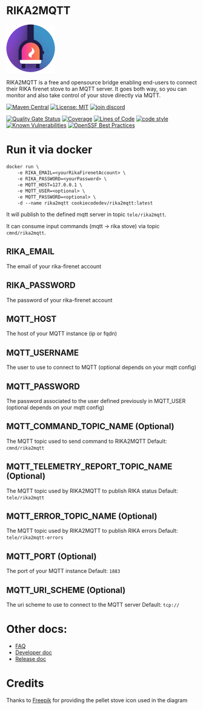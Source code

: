 # RIKA2MQTT

![logo](docs/static/assets/rika2mqtt-128x128.png)

RIKA2MQTT is a free and opensource bridge enabling end-users to connect their RIKA firenet stove to an MQTT server.
It goes both way, so you can monitor and also take control of your stove directly via MQTT.

[![Maven Central](https://maven-badges.herokuapp.com/maven-central/dev.cookiecode/rika2mqtt-parent/badge.svg)](https://maven-badges.herokuapp.com/maven-central/dev.cookiecode/rika2mqtt-parent)
[![License: MIT](https://img.shields.io/badge/License-MIT-yellow.svg)](https://opensource.org/licenses/MIT)
[![join discord](https://img.shields.io/badge/join%20discord-gray?style=flat&logo=discord&link=https://discord.gg/uqQ2SWCQCb)](https://discord.gg/uqQ2SWCQCb)

[![Quality Gate Status](https://sonarcloud.io/api/project_badges/measure?project=sebastienvermeille_rika2mqtt&metric=alert_status)](https://sonarcloud.io/summary/new_code?id=sebastienvermeille_rika2mqtt)
[![Coverage](https://sonarcloud.io/api/project_badges/measure?project=sebastienvermeille_rika2mqtt&metric=coverage)](https://sonarcloud.io/summary/new_code?id=sebastienvermeille_rika2mqtt)
[![Lines of Code](https://sonarcloud.io/api/project_badges/measure?project=sebastienvermeille_rika2mqtt&metric=ncloc)](https://sonarcloud.io/summary/new_code?id=sebastienvermeille_rika2mqtt)
[![code style](https://img.shields.io/badge/code%20style-google%20code%20style-green?style=flat&link=https://google.github.io/styleguide/javaguide.html)](https://google.github.io/styleguide/javaguide.html)
[![Known Vulnerabilities](https://snyk.io/test/github/sebastienvermeille/rika2mqtt/badge.svg)](https://snyk.io/test/github/sebastienvermeille/rika2mqtt)
[![OpenSSF Best Practices](https://bestpractices.coreinfrastructure.org/projects/7361/badge)](https://bestpractices.coreinfrastructure.org/projects/7361)

# Run it via docker

```
docker run \
    -e RIKA_EMAIL=<yourRikaFirenetAccount> \
    -e RIKA_PASSWORD=<yourPassword> \
    -e MQTT_HOST=127.0.0.1 \
    -e MQTT_USER=<optional> \
    -e MQTT_PASSWORD=<optional> \
    -d --name rika2mqtt cookiecodedev/rika2mqtt:latest
```

It will publish to the defined mqtt server in topic `tele/rika2mqtt`.

It can consume input commands (mqtt -> rika stove) via topic `cmnd/rika2mqtt`.

## RIKA_EMAIL

The email of your rika-firenet account

## RIKA_PASSWORD

The password of your rika-firenet account

## MQTT_HOST

The host of your MQTT instance (ip or fqdn)

## MQTT_USERNAME

The user to use to connect to MQTT (optional depends on your mqtt config)

## MQTT_PASSWORD

The password associated to the user defined previously in MQTT_USER (optional depends on your mqtt
config)

## MQTT_COMMAND_TOPIC_NAME (Optional)
The MQTT topic used to send command to RIKA2MQTT
Default: `cmnd/rika2mqtt`

## MQTT_TELEMETRY_REPORT_TOPIC_NAME (Optional)
The MQTT topic used by RIKA2MQTT to publish RIKA status
Default: `tele/rika2mqtt`

## MQTT_ERROR_TOPIC_NAME (Optional)
The MQTT topic used by RIKA2MQTT to publish RIKA errors
Default: `tele/rika2mqtt-errors`

## MQTT_PORT (Optional)

The port of your MQTT instance
Default: `1883`

## MQTT_URI_SCHEME (Optional)
The uri scheme to use to connect to the MQTT server 
Default: `tcp://`

# Other docs:
* [FAQ](./FAQ.md)
* [Developer doc](./DEV.md)
* [Release doc](./RELEASE.md)

# Credits
Thanks to [Freepik](https://www.freepik.com/icon/pellet-stove_6625341) for providing the pellet stove icon used in the diagram
